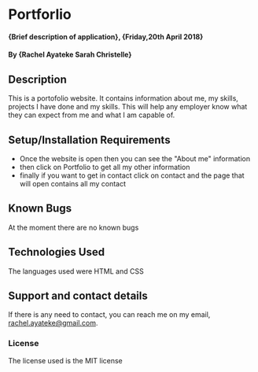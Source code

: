 # Portforlio
#### {Brief description of application}, {Friday,20th April 2018}
#### By **{Rachel Ayateke Sarah Christelle}**
## Description
This is a portofolio website. It contains information about me, my skills, projects I have done and my skills. This will help any employer know what they can expect from me and what I am capable of.
## Setup/Installation Requirements
* Once the website is open then you can see the "About me" information
* then click on Portfolio to get all my other information
* finally if you want to get in contact click on contact and the page that will open contains all my contact
## Known Bugs
At the moment there are no known bugs
## Technologies Used
The languages used were HTML and CSS
## Support and contact details
If there is any need to contact, you can reach me on my email, rachel.ayateke@gmail.com.
### License
The license used is the MIT license 
